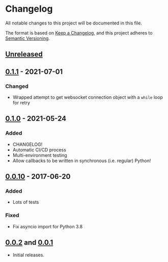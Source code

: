 # Changelog
All notable changes to this project will be documented in this file.

The format is based on [Keep a Changelog](https://keepachangelog.com/en/1.0.0/),
and this project adheres to [Semantic Versioning](https://semver.org/spec/v2.0.0.html).

## [Unreleased]


## [0.1.1] - 2021-07-01
### Changed
- Wrapped attempt to get websocket connection object with a `while` loop for retry

## [0.1.0] - 2021-05-24
### Added
- CHANGELOG!
- Automatic CI/CD process
- Multi-environment testing
- Allow callbacks to be written in synchronous (i.e. regular) Python!

## [0.0.10] - 2017-06-20
### Added
- Lots of tests

### Fixed
- Fix asyncio import for Python 3.8

## [0.0.2] and [0.0.1]
- Initial releases.

[Unreleased]: https://github.com/kubos/majortom_gateway_package/compare/v0.1.1...HEAD
[0.1.1]: https://github.com/kubos/majortom_gateway_package/compare/v0.1.0...v0.1.1
[0.1.0]: https://github.com/kubos/majortom_gateway_package/compare/v0.0.10...v0.1.0
[0.0.10]: https://github.com/kubos/majortom_gateway_package/compare/0.0.2...v0.0.10
[0.0.2]: https://github.com/kubos/majortom_gateway_package/compare/0.0.1...0.0.2
[0.0.1]: https://github.com/kubos/majortom_gateway_package/releases/tag/0.0.1